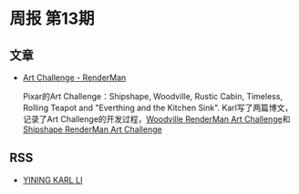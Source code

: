 # 周报 第13期

## 文章

* [Art Challenge - RenderMan](https://renderman.pixar.com/challenges)

    Pixar的Art Challenge：Shipshape, Woodville, Rustic Cabin, Timeless, Rolling Teapot and "Everthing and the Kitchen Sink".
    Karl写了两篇博文，记录了Art Challenge的开发过程，[Woodville RenderMan Art Challenge](https://blog.yiningkarlli.com/2019/11/woodville-renderman-challenge.html)和[Shipshape RenderMan Art Challenge](https://blog.yiningkarlli.com/2020/07/shipshape-renderman-challenge.html)

## RSS

* [YINING KARL LI](https://www.yiningkarlli.com/)